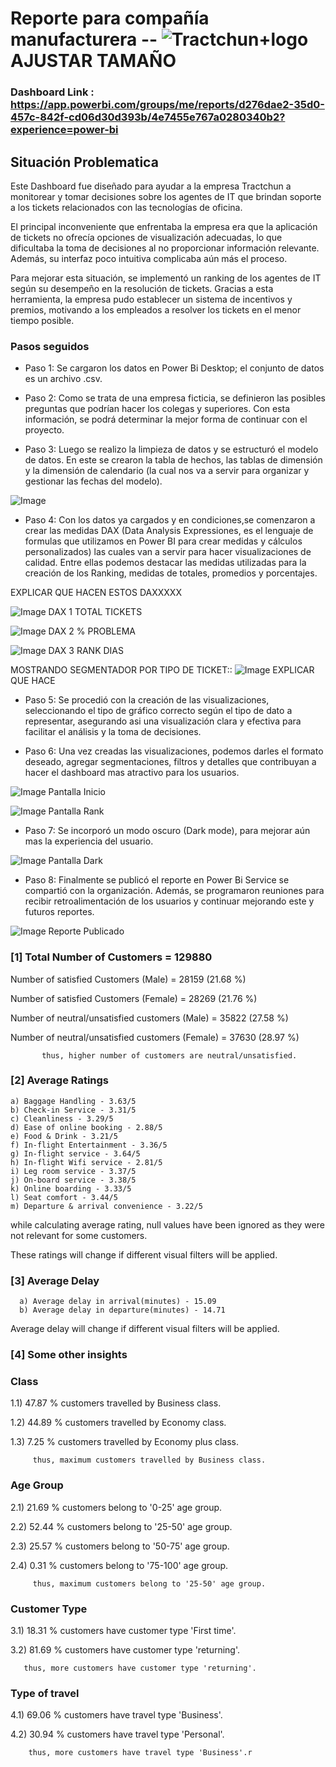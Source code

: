 # Reporte para compañía manufacturera -- ![Tractchun+logo](https://github.com/user-attachments/assets/e8af7cc0-ee37-487c-b9b3-212233692f14) AJUSTAR TAMAÑO


### Dashboard Link : https://app.powerbi.com/groups/me/reports/d276dae2-35d0-457c-842f-cd06d30d393b/4e7455e767a0280340b2?experience=power-bi

## Situación Problematica


Este Dashboard fue diseñado para ayudar a la empresa Tractchun a monitorear y tomar decisiones sobre los agentes de IT que brindan soporte a los tickets relacionados con las tecnologías de oficina.

El principal inconveniente que enfrentaba la empresa era que la aplicación de tickets no ofrecía opciones de visualización adecuadas, lo que dificultaba la toma de decisiones al no proporcionar información relevante. Además, su interfaz poco intuitiva complicaba aún más el proceso.

Para mejorar esta situación, se implementó un ranking de los agentes de IT según su desempeño en la resolución de tickets. Gracias a esta herramienta, la empresa pudo establecer un sistema de incentivos y premios, motivando a los empleados a resolver los tickets en el menor tiempo posible.


### Pasos seguidos

- Paso 1: Se cargaron los datos en Power Bi Desktop; el conjunto de datos es un archivo .csv.

- Paso 2: Como se trata de una empresa ficticia, se definieron las posibles preguntas que podrían hacer los colegas y superiores. Con esta información, se podrá determinar la mejor forma de continuar con el proyecto.

- Paso 3: Luego se realizo la limpieza de datos y se estructuró el modelo de datos. En este se crearon la tabla de hechos, las tablas de dimensión y la dimensión de calendario (la cual nos va a servir para organizar y gestionar las fechas del modelo).

![Image](https://github.com/user-attachments/assets/10610b3f-fc5e-4f04-97bb-3aeb9cb8ff8a) 

- Paso 4: Con los datos ya cargados y en condiciones,se comenzaron a crear las medidas DAX (Data Analysis Expressiones, es el lenguaje de formulas que utilizamos en Power BI para crear medidas y cálculos personalizados) las cuales van a servir para hacer visualizaciones de calidad. Entre ellas podemos destacar las medidas utilizadas para la creación de los Ranking, medidas de totales, promedios y porcentajes.

EXPLICAR QUE HACEN ESTOS DAXXXXX

![Image](https://github.com/user-attachments/assets/adbab39d-3500-44df-a350-446bd911a5dc) DAX 1 TOTAL TICKETS

![Image](https://github.com/user-attachments/assets/77440808-638d-4863-9af2-81fb08a93de0) DAX 2 % PROBLEMA

![Image](https://github.com/user-attachments/assets/a8da40e0-a49e-40b1-b1b9-09dffe39f6bc) DAX 3 RANK DIAS

MOSTRANDO SEGMENTADOR POR TIPO DE TICKET::
![Image](https://github.com/user-attachments/assets/2575135d-65ae-42d5-a4a0-bc056c1d8551) 
EXPLICAR QUE HACE

- Paso 5: Se procedió con la creación de las visualizaciones, seleccionando el tipo de gráfico correcto según el tipo de dato a representar, asegurando asi una visualización clara y efectiva para facilitar el análisis y la toma de decisiones.

- Paso 6: Una vez creadas las visualizaciones, podemos darles el formato deseado, agregar segmentaciones, filtros y detalles que contribuyan a hacer el dashboard mas atractivo para los usuarios.

![Image](https://github.com/user-attachments/assets/0345729a-f92c-47f9-b5fd-5f846f33d848) Pantalla Inicio

![Image](https://github.com/user-attachments/assets/7a0942ae-15dc-4d20-ba8b-23556538bacd) Pantalla Rank

- Paso 7: Se incorporó un modo oscuro (Dark mode), para mejorar aún mas la experiencia del usuario.

![Image](https://github.com/user-attachments/assets/4a05fd77-563e-4e58-9e8d-cb25ebc8c802) Pantalla Dark 

- Paso 8: Finalmente se publicó el reporte en Power Bi Service se compartió con la organización. Además, se programaron reuniones para recibir retroalimentación de los usuarios y continuar mejorando este y futuros reportes.

![Image](https://github.com/user-attachments/assets/91ad2d3d-9169-4882-8675-9db50f9dc06b) Reporte Publicado




### [1] Total Number of Customers = 129880

   Number of satisfied Customers (Male) = 28159 (21.68 %)

   Number of satisfied Customers (Female) = 28269 (21.76 %)

   Number of neutral/unsatisfied customers (Male) = 35822 (27.58 %)

   Number of neutral/unsatisfied customers (Female) = 37630 (28.97 %)


           thus, higher number of customers are neutral/unsatisfied.
           
### [2] Average Ratings

    a) Baggage Handling - 3.63/5
    b) Check-in Service - 3.31/5
    c) Cleanliness - 3.29/5
    d) Ease of online booking - 2.88/5
    e) Food & Drink - 3.21/5
    f) In-flight Entertainment - 3.36/5
    g) In-flight service - 3.64/5
    h) In-flight Wifi service - 2.81/5
    i) Leg room service - 3.37/5
    j) On-board service - 3.38/5
    k) Online boarding - 3.33/5
    l) Seat comfort - 3.44/5
    m) Departure & arrival convenience - 3.22/5
  
  while calculating average rating, null values have been ignored as they were not relevant for some customers. 
  
  These ratings will change if different visual filters will be applied.  
  
  ### [3] Average Delay 
  
      a) Average delay in arrival(minutes) - 15.09
      b) Average delay in departure(minutes) - 14.71
Average delay will change if different visual filters will be applied.

 ### [4] Some other insights
 
 ### Class
 
 1.1) 47.87 % customers travelled by Business class.
 
 1.2) 44.89 % customers travelled by Economy class.
 
 1.3) 7.25 % customers travelled by Economy plus class.
 
         thus, maximum customers travelled by Business class.
 
 ### Age Group
 
 2.1)  21.69 % customers belong to '0-25' age group.
 
 2.2)  52.44 % customers belong to '25-50' age group.
 
 2.3)  25.57 % customers belong to '50-75' age group.
 
 2.4)  0.31 % customers belong to '75-100' age group.
 
         thus, maximum customers belong to '25-50' age group.
         
### Customer Type

3.1) 18.31 % customers have customer type 'First time'.

3.2) 81.69 % customers have customer type 'returning'.
       
       thus, more customers have customer type 'returning'.

### Type of travel

4.1) 69.06 % customers have travel type 'Business'.

4.2) 30.94 % customers have travel type 'Personal'.

        thus, more customers have travel type 'Business'.r

